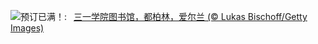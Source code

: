 ![](https://www.bing.com/th?id=OHR.TrinityDublin_ZH-CN7902993255_UHD.jpg&w=1000)预订已满！:&nbsp;&ensp;[三一学院图书馆，都柏林，爱尔兰 (© Lukas Bischoff/Getty Images)](https://www.bing.com/th?id=OHR.TrinityDublin_ZH-CN7902993255_UHD.jpg)
<br><br/>
